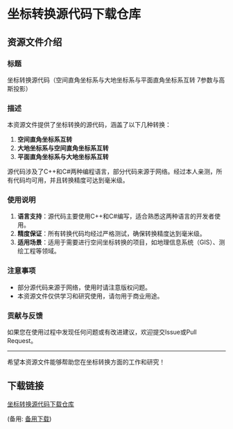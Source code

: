 # 坐标转换源代码下载仓库

## 资源文件介绍

### 标题
坐标转换源代码（空间直角坐标系与大地坐标系与平面直角坐标系互转 7参数与高斯投影）

### 描述
本资源文件提供了坐标转换的源代码，涵盖了以下几种转换：

1. **空间直角坐标系互转**
2. **大地坐标系与空间直角坐标系互转**
3. **平面直角坐标系与大地坐标系互转**

源代码涉及了C++和C#两种编程语言，部分代码来源于网络。经过本人亲测，所有代码均可用，并且转换精度可达到毫米级。

### 使用说明
1. **语言支持**：源代码主要使用C++和C#编写，适合熟悉这两种语言的开发者使用。
2. **精度保证**：所有转换代码均经过严格测试，确保转换精度达到毫米级。
3. **适用场景**：适用于需要进行空间坐标转换的项目，如地理信息系统（GIS）、测绘工程等领域。

### 注意事项
- 部分源代码来源于网络，使用时请注意版权问题。
- 本资源文件仅供学习和研究使用，请勿用于商业用途。

### 贡献与反馈
如果您在使用过程中发现任何问题或有改进建议，欢迎提交Issue或Pull Request。

---

希望本资源文件能够帮助您在坐标转换方面的工作和研究！

## 下载链接
[坐标转换源代码下载仓库](https://pan.quark.cn/s/5a38259b2f63) 

(备用: [备用下载](https://pan.baidu.com/s/11rngU7bzv8RVoBfwC9YLPA?pwd=1234))
